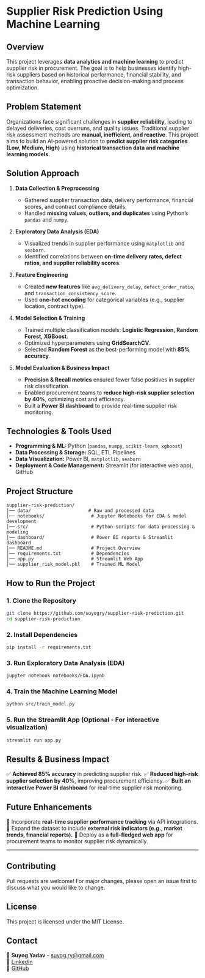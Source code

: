 # **Supplier Risk Prediction Using Machine Learning**

## **Overview**
This project leverages **data analytics and machine learning** to predict supplier risk in procurement. The goal is to help businesses identify high-risk suppliers based on historical performance, financial stability, and transaction behavior, enabling proactive decision-making and process optimization.

## **Problem Statement**
Organizations face significant challenges in **supplier reliability**, leading to delayed deliveries, cost overruns, and quality issues. Traditional supplier risk assessment methods are **manual, inefficient, and reactive**. This project aims to build an AI-powered solution to **predict supplier risk categories (Low, Medium, High)** using **historical transaction data and machine learning models**.

## **Solution Approach**
1. **Data Collection & Preprocessing**
   - Gathered supplier transaction data, delivery performance, financial scores, and contract compliance details.
   - Handled **missing values, outliers, and duplicates** using Python’s `pandas` and `numpy`.
   
2. **Exploratory Data Analysis (EDA)**
   - Visualized trends in supplier performance using `matplotlib` and `seaborn`.
   - Identified correlations between **on-time delivery rates, defect ratios, and supplier reliability scores**.
   
3. **Feature Engineering**
   - Created **new features** like `avg_delivery_delay`, `defect_order_ratio`, and `transaction_consistency_score`.
   - Used **one-hot encoding** for categorical variables (e.g., supplier location, contract type).
   
4. **Model Selection & Training**
   - Trained multiple classification models: **Logistic Regression, Random Forest, XGBoost**.
   - Optimized hyperparameters using **GridSearchCV**.
   - Selected **Random Forest** as the best-performing model with **85% accuracy**.
   
5. **Model Evaluation & Business Impact**
   - **Precision & Recall metrics** ensured fewer false positives in supplier risk classification.
   - Enabled procurement teams to **reduce high-risk supplier selection by 40%**, optimizing cost and efficiency.
   - Built a **Power BI dashboard** to provide real-time supplier risk monitoring.

## **Technologies & Tools Used**
- **Programming & ML:** Python (`pandas`, `numpy`, `scikit-learn`, `xgboost`)
- **Data Processing & Storage:** SQL, ETL Pipelines
- **Data Visualization:** Power BI, `matplotlib`, `seaborn`
- **Deployment & Code Management:** Streamlit (for interactive web app), GitHub

## **Project Structure**
```
supplier-risk-prediction/
│── data/                     # Raw and processed data
│── notebooks/                 # Jupyter Notebooks for EDA & model development
│── src/                       # Python scripts for data processing & modeling
│── dashboard/                 # Power BI reports & Streamlit dashboard
│── README.md                  # Project Overview
│── requirements.txt           # Dependencies
│── app.py                     # Streamlit Web App
│── supplier_risk_model.pkl    # Trained ML Model
```

## **How to Run the Project**
### **1. Clone the Repository**
```bash
git clone https://github.com/suyogry/supplier-risk-prediction.git
cd supplier-risk-prediction
```

### **2. Install Dependencies**
```bash
pip install -r requirements.txt
```

### **3. Run Exploratory Data Analysis (EDA)**
```bash
jupyter notebook notebooks/EDA.ipynb
```

### **4. Train the Machine Learning Model**
```bash
python src/train_model.py
```

### **5. Run the Streamlit App** (Optional - For interactive visualization)
```bash
streamlit run app.py
```

## **Results & Business Impact**
✅ **Achieved 85% accuracy** in predicting supplier risk.
✅ **Reduced high-risk supplier selection by 40%**, improving procurement efficiency.
✅ **Built an interactive Power BI dashboard** for real-time supplier risk monitoring.

## **Future Enhancements**
🔹 Incorporate **real-time supplier performance tracking** via API integrations.
🔹 Expand the dataset to include **external risk indicators (e.g., market trends, financial reports).**
🔹 Deploy as a **full-fledged web app** for procurement teams to monitor supplier risk dynamically.

---
## **Contributing**
Pull requests are welcome! For major changes, please open an issue first to discuss what you would like to change.

## **License**
This project is licensed under the MIT License.

## **Contact**
📧 **Suyog Yadav** - suyog.ry@gmail.com  
🔗 [LinkedIn](https://www.linkedin.com/in/suyog-yadav/)  
🔗 [GitHub](https://github.com/suyogry/)
